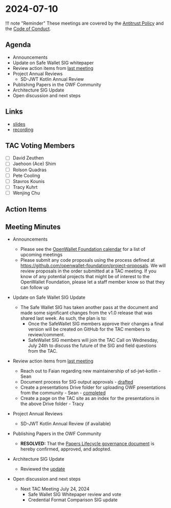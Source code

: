 # 2024-07-10

!!! note "Reminder"
    These meetings are covered by the [Antitrust Policy](../../governance/antitrust.md) and the [Code of Conduct](../../governance/code-of-conduct.md).

## Agenda
- Announcements
- Update on Safe Wallet SIG whitepaper
- Review action items from [last meeting](./2024-06-26.md#action-items)
- Project Annual Reviews
    - SD-JWT Kotlin Annual Review
- Publishing Papers in the OWF Community
- Architecture SIG Update
- Open discussion and next steps

## Links
- [slides](https://docs.google.com/presentation/d/1UPDofgmJepcTr-uFOta1jxFutw88tqqrWwN8-9qWG20/edit?usp=sharing)
- [recording]()

## TAC Voting Members

- [ ] David Zeuthen
- [ ] Jaehoon (Ace) Shim
- [ ] Rolson Quadras
- [ ] Pete Cooling
- [ ] Stavros Kounis
- [ ] Tracy Kuhrt
- [ ] Wenjing Chu

## Action Items

## Meeting Minutes

- Announcements
    - Please see the [OpenWallet Foundation calendar](https://zoom-lfx.platform.linuxfoundation.org/meetings/openwalletfoundation) for a list of upcoming meetings
    - Please submit any code proposals using the process defined at https://github.com/openwallet-foundation/project-proposals. We will review proposals in the order submitted at a TAC meeting. If you know of any potential projects that might be of interest to the OpenWallet Foundation, please let a staff member know so that they can follow up

- Update on Safe Wallet SIG Update
    - The Safe Wallet SIG has taken another pass at the document and made some significant changes from the v1.0 release that was shared last week. As such, the plan is to:
        - Once the SafeWallet SIG members approve their changes a final version will be created on GitHub for the TAC members to review/comment.
        - SafeWallet SIG members will join the TAC Call on Wednesday, July 24th to discuss the future of the SIG and field questions from the TAC. 

- Review action items from [last meeting](./2024-06-26.md#action-items)
    - Reach out to Faian regarding new maintainership of sd-jwt-kotlin - Sean
    - Document process for SIG output approvals - [drafted](https://github.com/openwallet-foundation/tac/pull/169)
    - Create a presentations Drive folder for uploading OWF presentations from the community - Sean - [completed](https://drive.google.com/drive/folders/1TW9Och54uAjuKDeYQZ-DUIuNzpDLaLUT?usp=sharing)
    - Create a page on the TAC site as an index for the presentations in the above Drive folder - Tracy

- Project Annual Reviews
    - SD-JWT Kotlin Annual Review (if available)

- Publishing Papers in the OWF Community
    - **RESOLVED:** That the [Papers Lifecycle governance document](https://github.com/openwallet-foundation/tac/pull/169/files) is hereby confirmed, approved, and adopted.

- Architecture SIG Update
    - Reviewed the [update](https://docs.google.com/presentation/d/1SD_ilsg5C5w_Wbl2VQFa9r2hU16Hl6RuZEw4umoXjZI/edit?usp=drive_link)

- Open discussion and next steps
    - Next TAC Meeting July 24, 2024
        - Safe Wallet SIG Whitepaper review and vote
        - Credential Format Comparison SIG update

